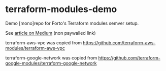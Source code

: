 # terraform-modules-demo
Demo [mono]repo for Forto's Terraform modules semver setup.

See [article on Medium](https://medium.com/forto-tech-blog/automated-versioning-of-terraform-modules-with-github-actions-semver-style-800f91ed5037?source=friends_link&sk=68b1feee62f2e3d4715549416a695b99) (non paywalled link)


terraform-aws-vpc was copied from https://github.com/terraform-aws-modules/terraform-aws-vpc

terraform-google-network was copied from https://github.com/terraform-google-modules/terraform-google-network

